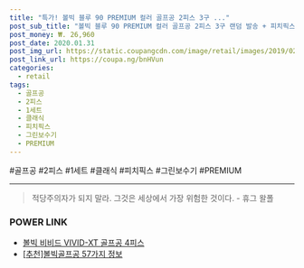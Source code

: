 ```yaml
--- 
title: "특가! 볼빅 블루 90 PREMIUM 컬러 골프공 2피스 3구 ..." 
post_sub_title: "볼빅 블루 90 PREMIUM 컬러 골프공 2피스 3구 랜덤 발송 + 피치픽스 클래식 그린보수기 세트, 실버, 1세트" 
post_money: ₩. 26,960 
post_date: 2020.01.31 
post_img_url: https://static.coupangcdn.com/image/retail/images/2019/02/14/18/1/d781eb45-47da-4d41-8cf7-4b1f4b42f890.jpg 
post_link_url: https://coupa.ng/bnHVun 
categories: 
  - retail 
tags: 
  - 골프공 
  - 2피스 
  - 1세트 
  - 클래식 
  - 피치픽스 
  - 그린보수기 
  - PREMIUM 
--- 
```

  #골프공 #2피스 #1세트 #클래식 #피치픽스 #그린보수기 #PREMIUM 
<hr> 

> 적당주의자가 되지 말라. 그것은 세상에서 가장 위험한 것이다. - 휴그 왈폴 


### POWER LINK

* <a href="https://blog.naver.com/sakai111/221784227209" target="_blank">볼빅 비비드 VIVID-XT 골프공 4피스</a>
* <a href="https://blog.naver.com/fasyy4321/221790880232" target="_blank">[추천]볼빅골프공 57가지 정보</a>
